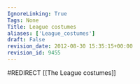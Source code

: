 ```yaml
---
IgnoreLinking: True
Tags: None
Title: League costumes
aliases: ['League_costumes']
draft: False
revision_date: 2012-08-30 15:35:15+00:00
revision_id: 9455
---
```


#REDIRECT [[The League costumes]]